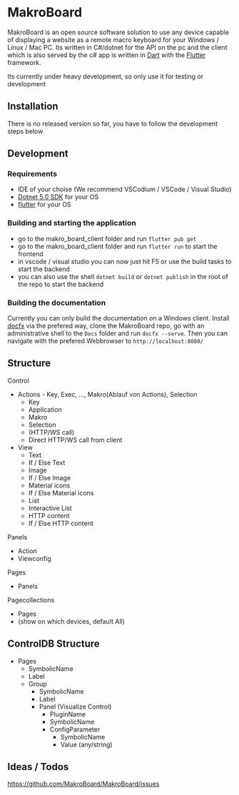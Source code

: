 # MakroBoard

MakroBoard is an open source software solution to use any device capable of displaying a website as a remote macro keyboard for your Windows / Linux / Mac PC.
Its written in C#/dotnet for the API on the pc and the client which is also served by the c# app is written in [Dart](dart.dev) with the [Flutter](flutter.dev) framework.

Its currently under heavy development, so only use it for testing or development

## Installation

There is no released version so far, you have to follow the development steps below

## Development

### Requirements

- IDE of your choise (We recommend VSCodium / VSCode / Visual Studio)
- [Dotnet 5.0 SDK](https://dotnet.microsoft.com/download/dotnet/5.0) for your OS
- [flutter](https://flutter.dev/docs/get-started/install) for your OS

### Building and starting the application

- go to the makro_board_client folder and run `flutter pub get`
- go to the makro_board_client folder and run `flutter run` to start the frontend
- in vscode / visual studio you can now just hit F5 or use the build tasks to start the backend
- you can also use the shell `dotnet build` or `dotnet publish` in the root of the repo to start the backend

### Building the documentation

Currently you can only build the documentation on a Windows client. Install [docfx](https://dotnet.github.io/docfx/tutorial/docfx_getting_started.html#2-use-docfx-as-a-command-line-tool) via the prefered way, clone the MakroBoard repo, go with an administrative shell to the `Docs` folder and run `docfx --serve`. Then you can navigate with the prefered Webbrowser to `http://localhost:8080/`

## Structure

Control

- Actions - Key, Exec, ..., Makro(Ablauf von Actions), Selection
  - Key
  - Application
  - Makro
  - Selection
  - (HTTP/WS call)
  - Direct HTTP/WS call from client
- View
  - Text
  - If / Else Text
  - Image
  - If / Else Image
  - Material icons
  - If / Else Material icons
  - List
  - Interactive List
  - HTTP content
  - If / Else HTTP content

Panels

- Action
- Viewconfig

Pages

- Panels

Pagecollections

- Pages
- (show on which devices, default All)

## ControlDB Structure

- Pages
  - SymbolicName
  - Label
  * Group
    - SymbolicName
    - Label
    * Panel (Visualize Control)
      - PluginName
      - SymbolicName
      * ConfigParameter
        - SymbolicName
        - Value (any/string)

## Ideas / Todos

https://github.com/MakroBoard/MakroBoard/issues
